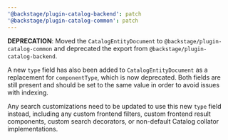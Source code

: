```yaml
---
'@backstage/plugin-catalog-backend': patch
'@backstage/plugin-catalog-common': patch
---
```


**DEPRECATION**: Moved the `CatalogEntityDocument` to `@backstage/plugin-catalog-common` and deprecated the export from `@backstage/plugin-catalog-backend`.

A new `type` field has also been added to `CatalogEntityDocument` as a replacement for `componentType`, which is now deprecated. Both fields are still present and should be set to the same value in order to avoid issues with indexing.

Any search customizations need to be updated to use this new `type` field instead, including any custom frontend filters, custom frontend result components, custom search decorators, or non-default Catalog collator implementations.
